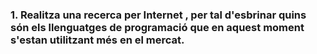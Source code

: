 ### 1. Realitza una recerca per Internet , per tal d'esbrinar quins són els llenguatges de programació que en aquest moment s'estan utilitzant més en el mercat.
